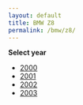 ```yaml
---
layout: default
title: BMW Z8
permalink: /bmw/z8/
---
```

**Select year**

- [2000](/bmw/z8/2000/)
- [2001](/bmw/z8/2001/)
- [2002](/bmw/z8/2002/)
- [2003](/bmw/z8/2003/)
